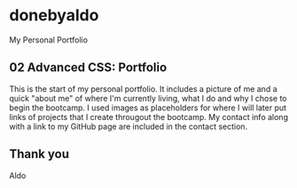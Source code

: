 # donebyaldo
My Personal Portfolio

## 02 Advanced CSS: Portfolio
This is the start of my personal portfolio. It includes a picture of me and a quick "about me" of where I'm currently living, what I do and why I chose to begin the bootcamp. I used images as placeholders for where I will later put links of projects that I create througout the bootcamp. My contact info along with a link to my GitHub page are included in the contact section.

## Thank you
Aldo

